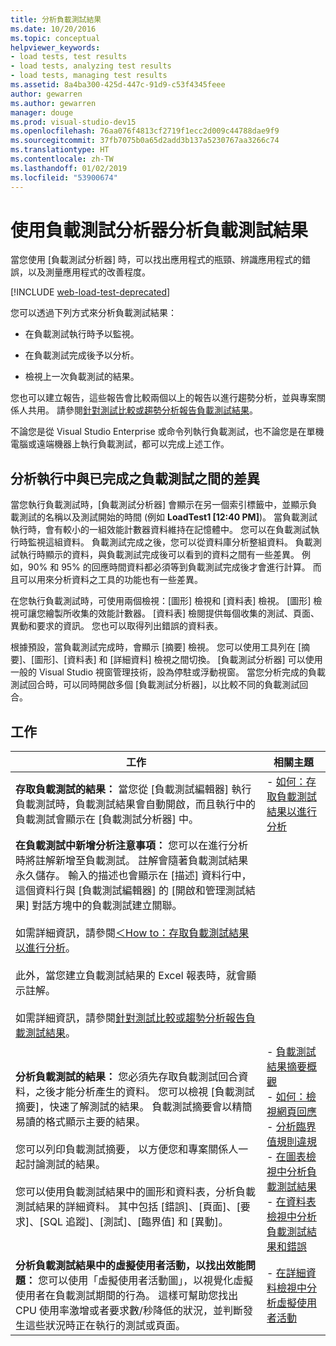 ```yaml
---
title: 分析負載測試結果
ms.date: 10/20/2016
ms.topic: conceptual
helpviewer_keywords:
- load tests, test results
- load tests, analyzing test results
- load tests, managing test results
ms.assetid: 8a4ba300-425d-447c-91d9-c53f4345feee
author: gewarren
ms.author: gewarren
manager: douge
ms.prod: visual-studio-dev15
ms.openlocfilehash: 76aa076f4813cf2719f1ecc2d009c44788dae9f9
ms.sourcegitcommit: 37fb7075b0a65d2add3b137a5230767aa3266c74
ms.translationtype: HT
ms.contentlocale: zh-TW
ms.lasthandoff: 01/02/2019
ms.locfileid: "53900674"
---
```

# <a name="analyze-load-test-results-using-the-load-test-analyzer"></a>使用負載測試分析器分析負載測試結果

當您使用 [負載測試分析器] 時，可以找出應用程式的瓶頸、辨識應用程式的錯誤，以及測量應用程式的改善程度。

[!INCLUDE [web-load-test-deprecated](includes/web-load-test-deprecated.md)]

您可以透過下列方式來分析負載測試結果：

-   在負載測試執行時予以監視。

-   在負載測試完成後予以分析。

-   檢視上一次負載測試的結果。

您也可以建立報告，這些報告會比較兩個以上的報告以進行趨勢分析，並與專案關係人共用。 請參閱[針對測試比較或趨勢分析報告負載測試結果](../test/compare-load-test-results.md)。

不論您是從 Visual Studio Enterprise 或命令列執行負載測試，也不論您是在單機電腦或遠端機器上執行負載測試，都可以完成上述工作。

## <a name="differences-between-analyzing-a-running-and-a-completed-load-test"></a>分析執行中與已完成之負載測試之間的差異

 當您執行負載測試時，[負載測試分析器] 會顯示在另一個索引標籤中，並顯示負載測試的名稱以及測試開始的時間 (例如 **LoadTest1 [12:40 PM]**)。 當負載測試執行時，會有較小的一組效能計數器資料維持在記憶體中。 您可以在負載測試執行時監視這組資料。 負載測試完成之後，您可以從資料庫分析整組資料。 負載測試執行時顯示的資料，與負載測試完成後可以看到的資料之間有一些差異。 例如，90% 和 95% 的回應時間資料都必須等到負載測試完成後才會進行計算。 而且可以用來分析資料之工具的功能也有一些差異。

 在您執行負載測試時，可使用兩個檢視：[圖形] 檢視和 [資料表] 檢視。 [圖形] 檢視可讓您繪製所收集的效能計數器。 [資料表] 檢閱提供每個收集的測試、頁面、異動和要求的資訊。 您也可以取得列出錯誤的資料表。

 根據預設，當負載測試完成時，會顯示 [摘要] 檢視。 您可以使用工具列在 [摘要]、[圖形]、[資料表] 和 [詳細資料] 檢視之間切換。 [負載測試分析器] 可以使用一般的 Visual Studio 視窗管理技術，設為停駐或浮動視窗。 當您分析完成的負載測試回合時，可以同時開啟多個 [負載測試分析器]，以比較不同的負載測試回合。

## <a name="tasks"></a>工作

|工作|相關主題|
|-|-|
|**存取負載測試的結果：** 當您從 [負載測試編輯器] 執行負載測試時，負載測試結果會自動開啟，而且執行中的負載測試會顯示在 [負載測試分析器] 中。|-   [如何：存取負載測試結果以進行分析](../test/how-to-access-load-test-results-for-analysis.md)|
|**在負載測試中新增分析注意事項：** 您可以在進行分析時將註解新增至負載測試。 註解會隨著負載測試結果永久儲存。 輸入的描述也會顯示在 [描述] 資料行中，這個資料行與 [負載測試編輯器] 的 [開啟和管理測試結果] 對話方塊中的負載測試建立關聯。<br /><br /> 如需詳細資訊，請參閱[＜How to：存取負載測試結果以進行分析](../test/how-to-access-load-test-results-for-analysis.md)。<br /><br /> 此外，當您建立負載測試結果的 Excel 報表時，就會顯示註解。<br /><br /> 如需詳細資訊，請參閱[針對測試比較或趨勢分析報告負載測試結果](../test/compare-load-test-results.md)。||
|**分析負載測試的結果：** 您必須先存取負載測試回合資料，之後才能分析產生的資料。 您可以檢視 [負載測試摘要]，快速了解測試的結果。 負載測試摘要會以精簡易讀的格式顯示主要的結果。<br /><br /> 您可以列印負載測試摘要， 以方便您和專案關係人一起討論測試的結果。<br /><br /> 您可以使用負載測試結果中的圖形和資料表，分析負載測試結果的詳細資料。 其中包括 [錯誤]、[頁面]、[要求]、[SQL 追蹤]、[測試]、[臨界值] 和 [異動]。|-   [負載測試結果摘要概觀](../test/load-test-results-summary-overview.md)<br />-   [如何：檢視網頁回應](../test/how-to-view-web-page-response-time-in-a-load-test.md)<br />-   [分析臨界值規則違規](../test/analyze-threshold-rule-violations-in-load-tests.md)<br />-   [在圖表檢視中分析負載測試結果](../test/analyze-load-test-results-in-the-graphs-view.md)<br />-   [在資料表檢視中分析負載測試結果和錯誤](../test/analyze-load-test-results-and-errors-in-the-tables-view.md)|
|**分析負載測試結果中的虛擬使用者活動，以找出效能問題：** 您可以使用「虛擬使用者活動圖」，以視覺化虛擬使用者在負載測試期間的行為。 這樣可幫助您找出 CPU 使用率激增或者要求數/秒降低的狀況，並判斷發生這些狀況時正在執行的測試或頁面。|-   [在詳細資料檢視中分析虛擬使用者活動](../test/analyze-load-test-virtual-user-activity-in-the-details-view.md)|